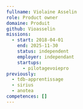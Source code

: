 ```yaml
---
fullname: Violaine Asselin
role: Product owner
domaine: Produit
github: Vioasselin
missions:
  - start: 2018-04-01
    end: 2025-11-30
    status: independent
    employer: independant
    startups:
      - pilotagevoiepro
previously:
  - tdb-apprentissage
  - sirius
  - anotea
competences: []
---
```

